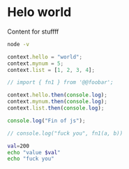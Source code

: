 # Helo world
Content for stuffff

```bash
node -v
```

```js
context.hello = "world";
context.mynum = 5;
context.list = [1, 2, 3, 4];
```

```js
// import { fn1 } from '@@foobar';

context.hello.then(console.log);
context.mynum.then(console.log);
context.list.then(console.log);

console.log("Fin of js");

// console.log("fuck you", fn1(a, b))
```

```bash
val=200
echo "value $val"
echo "fuck you"
```
